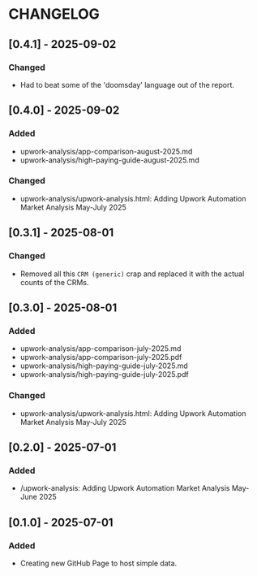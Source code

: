 # CHANGELOG


## [0.4.1] - 2025-09-02
### Changed
- Had to beat some of the 'doomsday' language out of the report.


## [0.4.0] - 2025-09-02
### Added
- upwork-analysis/app-comparison-august-2025.md
- upwork-analysis/high-paying-guide-august-2025.md
### Changed
- upwork-analysis/upwork-analysis.html: Adding Upwork Automation Market Analysis May-July 2025


## [0.3.1] - 2025-08-01
### Changed
- Removed all this `CRM (generic)` crap and replaced it with the actual counts of the CRMs.


## [0.3.0] - 2025-08-01
### Added
- upwork-analysis/app-comparison-july-2025.md
- upwork-analysis/app-comparison-july-2025.pdf
- upwork-analysis/high-paying-guide-july-2025.md
- upwork-analysis/high-paying-guide-july-2025.pdf
### Changed
- upwork-analysis/upwork-analysis.html: Adding Upwork Automation Market Analysis May-July 2025


## [0.2.0] - 2025-07-01
### Added
- /upwork-analysis: Adding Upwork Automation Market Analysis May-June 2025


## [0.1.0] - 2025-07-01
### Added
- Creating new GitHub Page to host simple data.
